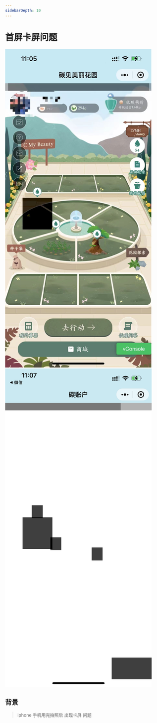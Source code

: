 ```yaml
---
sidebarDepth: 10
---
```


# 首屏卡屏问题

![alt text](./assets/image.png)
![alt text](./assets/image-1.png)

## 背景 

> iphone 手机用完拍照后 出现卡屏 问题